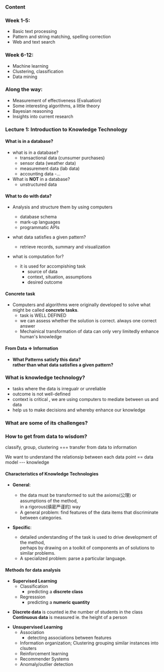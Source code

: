 ### Content

### Week 1-5:
- Basic text processing
- Pattern and string matching, spelling correction
- Web and text search
### Week 6-12:
- Machine learning
- Clustering, classification
- Data mining
### Along the way:
- Measurement of effectiveness (Evaluation)
- Some interesting algorithms, a little theory
- Bayesian reasoning
- Insights into current research

### Lecture 1: Introduction to Knowledge Technology

#### What is in a database?
+ what is in a database?
  - transactional data (cunsumer purchases)
  - sensor data (weather data)
  - measurement data (lab data)
  - accounting data
  -...
+ What is **NOT** in a database?
  - unstructured data

#### What to do with data?
+ Analysis and structure them by using computers
  - database schema
  - mark-up languages
  - programmatic APIs

+ what data satisfies a given pattern?
  - retrieve records, summary and visualization
+ what is computation for?
  - it is used for accompishing task
    - source of data
    - context, situation, assumptions
    - desired outcome

#### Concrete task
+ Computers and algorithms were originally developed to solve what might be called **concrete tasks**.
  - task is WELL DEFINED
  - we can assess whether the solution is correct. always one correct answer
  - Mechainical transformation of data can only very limitedly enhance human's knowledge

#### From Data => Information
+ **What Patterns satisfy this data?**  
**rather than what data satisfies a given pattern?**


### What is knowledge technology?
+ tasks where the data is irregualr or unreliable 
+ outcome is not well-defined
+ context is critical , we are using computers to  mediate between us and data
+ help us to make decisions and whereby enhance our knowledge

### What are some of its challenges?
### How to get from data to wisdom? 
classify, group, clustering === transfer from data to information

We want to understand the relationsip between each data point == data model --- knowledge
#### Characteristics of Knowledge Technologies
+ **General**: 
  - the data must be transformed to suit the axioms(公理) or assumptions of the method,    
    in a rigorous(缜密严谨的) way
  - A general problem: find features of the data items that discriminate between categories.

+ **Specific**: 
  - detailed understanding of the task is used to drive development of the method,    
                perhaps by drawing on a toolkit of components an of solutions to similar problems.
  - A specialized problem: parse a particular language.
                
#### Methods for data analysis
+ **Supervised Learning**
  * Classification
    - predicting a **discrete class**
  * Regresssion
    - predicting a **numeric quantity**
* **Discrete data** is counted ie.the number of students in the class  
**Continuous data** is measured ie. the height of a person

+ **Unsupervised Learning**
  * Association
    - detecting associations between features
  * Information organization; Clustering grouping similar instances into clsuters
  * Reinforcement learning
  * Recommender Systems
  * Anomaly/outlier detection
  
